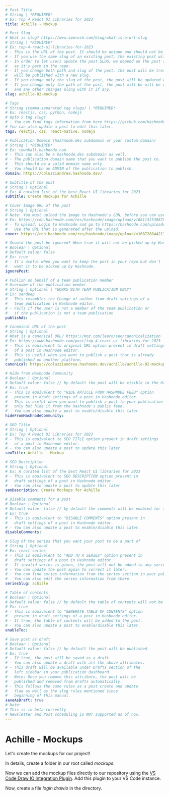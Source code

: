 ```yaml
---
# Post Title
# String | *REQUIRED*
# Ex: Top 4 React UI Libraries for 2023
title: Achille - Mockup

# Post Slug
# What is slug? https://www.semrush.com/blog/what-is-a-url-slug
# String | *REQUIRED*
# Ex: top-4-react-ui-libraries-for-2023
# - This is the URL of the post. It should be unique and should not be used by any other post.
# - If you use the same slug of an existing post, the existing post will be updated.
# - In order to let users update the post SLUG, we depend on the post slug as well
#   as it's path in the repo.
# - If you change both path and slug of the post, the post will be treated as a new post and
#   will be published with a new slug.
# - If you change only the slug of the post, the post will be updated with the new slug.
# - If you change only the path of the post, the post will be will be updated with new path
#   and any other changes along with it if any.
slug: achille-02-mockup

# Tags
# String (comma-separated tag slugs) | *REQUIRED*
# Ex: reactjs, css, python, nodejs
# Upto 5 tag slugs
# - You can find tags information from here https://github.com/Hashnode/support/blob/main/misc/tags.json
# You can also update a post to edit this later.
tags: reactjs, css, react-native, nodejs

# Publication Domain (hashnode.dev subdomain or your custom domain)
# String | *REQUIRED*
# Ex: townhall.hashnode.com
# - This can also be a hashnode.dev subdomain as well.
# - The publication domain name that you want to publish the post to.
#   This should be a valid domain name only.
# - You should be an ADMIN of the publication to publish.
domain: https://coluzziandrea.hashnode.dev/

# Subtitle of the post
# String | Optional
# Ex: A curated list of the best React UI libraries for 2023
subtitle: Create Mockups for Achille

# Cover Image URL of the post
# String | Optional
# Note: You must upload the image to Hashnode's CDN, before you can use it here.
# Ex: https://cdn.hashnode.com/res/hashnode/image/upload/v1681132538878/itnaYF1h-.png
# - To upload, Login to Hashnode and go to https://hashnode.com/uploader
#   Use the URL that is generated after the upload.
cover: https://cdn.hashnode.com/res/hashnode/image/upload/v1687288442178/A7_Upy1I9.jpg?auto=format

# Should the post be ignored? When true it will not be picked up by Hashnode.
# Boolean | Optional
# Default value: false
# Ex: true
# - It's useful when you want to keep the post in your repo but don't
#   want it to be picked up by Hashnode.
ignorePost:

# Publish on behalf of a team publication member
# Username of the publication member
# String | Optional | *WORKS WITH TEAM PUBLICATION ONLY*
# Ex: sandeep
# - This resembles the Change of author from draft settings of a
#   team publication in Hashnode editor.
# - Fails if the user is not a member of the team publication or
#   if the publication is not a team publication
publishAs:

# Canonical URL of the post
# String | Optional
# What is a canonical URL? https://moz.com/learn/seo/canonicalization
# Ex: https://www.hashnode.com/post/top-4-react-ui-libraries-for-2023
# - This is equivalent to original URL option present in draft settings
#   of a post in Hashnode editor.
# - This is useful when you want to publish a post that is already
#   published on another platform.
canonical: https://coluzziandrea.hashnode.dev/achille/achille-02-mockup

# Hide from Hashnode Community
# Boolean | Optional
# Default value: false // by default the post will be visible in the Hashnode's public feed.
# Ex: true
# - This is equivalent to "HIDE ARTICLE FROM HASHNODE FEED" option
#   present in draft settings of a post in Hashnode editor.
# - This is useful when you want to publish a post to your publication
#   only but hide it from the Hashnode's public feed.
# - You can also update a post to enable/disable this later.
hideFromHashnodeCommunity:

# SEO Title
# String | Optional
# Ex: Top 4 React UI Libraries for 2023
# - This is equivalent to SEO TITLE option present in draft settings
#   of a post in Hashnode editor.
# - You can also update a post to update this later.
seoTitle: Achille - Mockup

# SEO Description
# String | Optional
# Ex: A curated list of the best React UI libraries for 2023
# - This is equivalent to SEO DESCRIPTION option present in
#   draft settings of a post in Hashnode editor.
# - You can also update a post to update this later.
seoDescription: Create Mockups for Achille

# Disable comments for a post
# Boolean | Optional
# Default value: false // by default the comments will be enabled for the post.
# Ex: true
# - This is equivalent to "DISABLE COMMENTS" option present in
#   draft settings of a post in Hashnode editor.
# - You can also update a post to enable/disable this later.
disableComments:

# Slug of the series that you want your post to be a part of
# String | Optional
# Ex: react-series
# - This is equivalent to "ADD TO A SERIES" option present in
#   draft settings of a post in Hashnode editor.
# - If invalid series is given, the post will not be added to any series.
# - You can update the post again to correct it later.
# - You can find series information from the series section in your publication dashboard.
#   You can also edit the series information from there.
seriesSlug: achille

# Table of contents
# Boolean | Optional
# Default value: false // by default the table of contents will not be added to the post.
# Ex: true
# - This is equivalent to "GENERATE TABLE OF CONTENTS" option
#   present in draft settings of a post in Hashnode editor.
# - If true, the table of contents will be added to the post.
# - You can also update a post to enable/disable this later.
enableToc:

# Save post as draft
# Boolean | Optional
# Default value: false // by default the post will be published.
# Ex: true
# - If true, the post will be saved as a draft.
# - You can also update a draft with all the above attributes.
# - This draft will be available under Drafts section of the
#   left sidebar in your publication dashboard.
# - Note: Once you remove this attribute, the post will be
#   published and removed from drafts automatically.
# - This follows the same rules as a post create and update
#   flow as well as the slug rules mentioned since
#   beginning of this manual.
saveAsDraft: true
# Note:
# This is in beta currently
# Newsletter and Post scheduling is NOT supported as of now.
---
```


# Achille - Mockups

Let's create the mockups for our project!

In details, create a folder in our root called _mockups_.

Now we can add the mockup files directly to our repository using the [VS Code Draw IO Integration Plugin](https://marketplace.visualstudio.com/items?itemName=hediet.vscode-drawio). Add this plugin to your VS Code instance.

Now, create a file _login.drawio_ in the directory.
